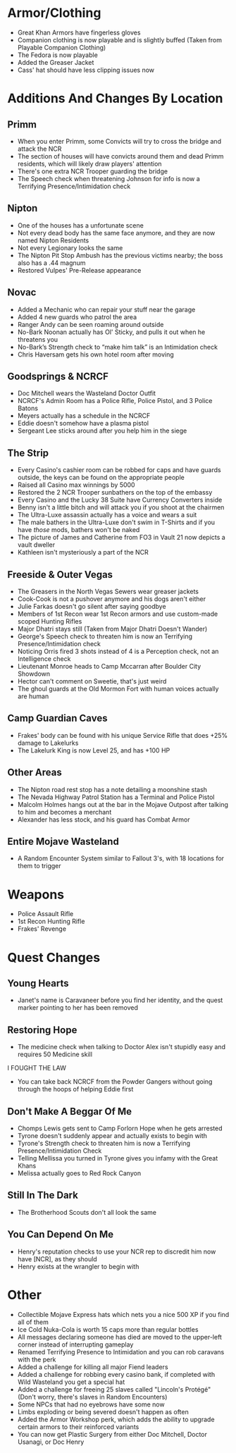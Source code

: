 # Armor/Clothing
 - Great Khan Armors have fingerless gloves
 - Companion clothing is now playable and is slightly buffed (Taken from Playable Companion Clothing﻿)
 - The Fedora is now playable
 - Added the Greaser Jacket
 - Cass' hat should have less clipping issues now

# Additions And Changes By Location
 
## Primm
 - When you enter Primm, some Convicts will try to cross the bridge and attack the NCR
 - The section of houses will have convicts around them and dead Primm residents, which will likely draw players' attention
 - There's one extra NCR Trooper guarding the bridge
 - The Speech check when threatening Johnson for info is now a Terrifying Presence/Intimidation check

## Nipton
 - One of the houses has a unfortunate scene
 - Not every dead body has the same face anymore, and they are now named Nipton Residents
 - Not every Legionary looks the same
 - The Nipton Pit Stop Ambush has the previous victims nearby; the boss also has a .44 magnum
 - Restored Vulpes' Pre-Release appearance

## Novac
 - Added a Mechanic who can repair your stuff near the garage
 - Added 4 new guards who patrol the area
 - Ranger Andy can be seen roaming around outside
 - No-Bark Noonan actually has Ol' Sticky, and pulls it out when he threatens you
 - No-Bark’s Strength check to “make him talk” is an Intimidation check
 - Chris Haversam gets his own hotel room after moving

## Goodsprings & NCRCF
 - Doc Mitchell wears the Wasteland Doctor Outfit
 - NCRCF's Admin Room has a Police Rifle, Police Pistol, and 3 Police Batons
 - Meyers actually has a schedule in the NCRCF
 - Eddie doesn't somehow have a plasma pistol
 - Sergeant Lee sticks around after you help him in the siege

## The Strip
 - Every Casino's cashier room can be robbed for caps and have guards outside, the keys can be found on the appropriate people
 - Raised all Casino max winnings by 5000
 - Restored the 2 NCR Trooper sunbathers on the top of the embassy
 - Every Casino and the Lucky 38 Suite have Currency Converters inside
 - Benny isn't a little bitch and will attack you if you shoot at the chairmen
 - The Ultra-Luxe assassin actually has a voice and wears a suit
 - The male bathers in the Ultra-Luxe don't swim in T-Shirts and if you have _those_ mods, bathers won't be naked
 - The picture of James and Catherine from FO3 in Vault 21 now depicts a vault dweller
 - Kathleen isn't mysteriously a part of the NCR
 
## Freeside & Outer Vegas
 - The Greasers in the North Vegas Sewers wear greaser jackets
 - Cook-Cook is not a pushover anymore and his dogs aren't either
 - Julie Farkas doesn't go silent after saying goodbye
 - Members of 1st Recon wear 1st Recon armors and use custom-made scoped Hunting Rifles
 - Major Dhatri stays still (Taken from Major Dhatri Doesn't Wander﻿)
 - George's Speech check to threaten him is now an Terrifying Presence/Intimidation check
 - Noticing Orris fired 3 shots instead of 4 is a Perception check, not an Intelligence check
 - Lieutenant Monroe heads to Camp Mccarran after Boulder City Showdown
 - Hector can't comment on Sweetie, that's just weird
 - The ghoul guards at the Old Mormon Fort with human voices actually are human
 
## Camp Guardian Caves
 - Frakes' body can be found with his unique Service Rifle that does +25% damage to Lakelurks
 - The Lakelurk King is now Level 25, and has +100 HP

## Other Areas
 - The Nipton road rest stop has a note detailing a moonshine stash
 - The Nevada Highway Patrol Station has a Terminal and Police Pistol
 - Malcolm Holmes hangs out at the bar in the Mojave Outpost after talking to him and becomes a merchant
 - Alexander has less stock, and his guard has Combat Armor
 
## Entire Mojave Wasteland
 - A Random Encounter System similar to Fallout 3's, with 18 locations for them to trigger

# Weapons
 - Police Assault Rifle
 - 1st Recon Hunting Rifle
 - Frakes' Revenge

# Quest Changes
## Young Hearts
 - Janet's name is Caravaneer before you find her identity, and the quest marker pointing to her has been removed
 
## Restoring Hope
 - The medicine check when talking to Doctor Alex isn't stupidly easy and requires 50 Medicine skill
  
 I FOUGHT THE LAW
 - You can take back NCRCF from the Powder Gangers without going through the hoops of helping Eddie first
  
## Don't Make A Beggar Of Me
 - Chomps Lewis gets sent to Camp Forlorn Hope when he gets arrested
 - Tyrone doesn't suddenly appear and actually exists to begin with
 - Tyrone's Strength check to threaten him is now a Terrifying Presence/Intimidation Check
 - Telling Mellissa you turned in Tyrone gives you infamy with the Great Khans
 - Melissa actually goes to Red Rock Canyon
  
## Still In The Dark
 - The Brotherhood Scouts don't all look the same
 
## You Can Depend On Me
 - Henry's reputation checks to use your NCR rep to discredit him now have [NCR], as they should
 - Henry exists at the wrangler to begin with

# Other
 - Collectible Mojave Express hats which nets you a nice 500 XP if you find all of them
 - Ice Cold Nuka-Cola is worth 15 caps more than regular bottles
 - All messages declaring someone has died are moved to the upper-left corner instead of interrupting gameplay
 - Renamed Terrifying Presence to Intimidation and you can rob caravans with the perk
 - Added a challenge for killing all major Fiend leaders
 - Added a challenge for robbing every casino bank, if completed with Wild Wasteland you get a special hat
 - Added a challenge for freeing 25 slaves called "Lincoln's Protégé" (Don't worry, there's slaves in Random Encounters)
 - Some NPCs that had no eyebrows have some now
 - Limbs exploding or being severed doesn't happen as often
 - Added the Armor Workshop perk, which adds the ability to upgrade certain armors to their reinforced variants
 - You can now get Plastic Surgery from either Doc Mitchell, Doctor Usanagi, or Doc Henry
